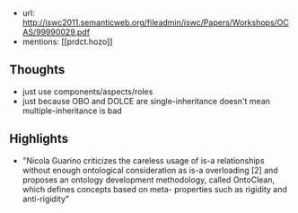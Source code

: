 
- url:  http://iswc2011.semanticweb.org/fileadmin/iswc/Papers/Workshops/OCAS/99990029.pdf
- mentions: [[prdct.hozo]]

## Thoughts

- just use components/aspects/roles
- just because OBO and DOLCE are single-inheritance doesn't mean multiple-inheritance is bad

## Highlights

- "Nicola Guarino criticizes the careless usage of is-a relationships without enough ontological consideration as is-a overloading [2] and proposes an ontology development methodology, called OntoClean, which defines concepts based on meta- properties such as rigidity and anti-rigidity"